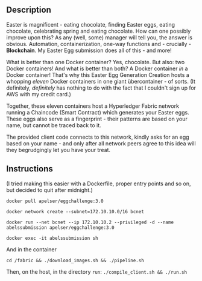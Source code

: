 ## Description

Easter is magnificent - eating chocolate, finding Easter eggs, eating chocolate, celebrating spring and eating chocolate. 
How can one possibly improve upon this? As any (well, some) manager will tell you, the answer is obvious. 
Automation, containerization, one-way functions and - crucially - **Blockchain**. My Easter Egg submission does all of this - and more!


What is better than one Docker container? Yes, chocolate. But also: two Docker containers! And what is better than both? A Docker container *in* a Docker container!
That's why this Easter Egg Generation Creation hosts a whopping *eleven* Docker containers in one giant übercontainer - of sorts.
(It definitely, *definitely* has nothing to do with the fact that I couldn't sign up for AWS with my credit card.)

Together, these eleven containers host a Hyperledger Fabric network running a Chaincode (Smart Contract) which generates your Easter eggs.
These eggs also serve as a fingerprint - their patterns are based on your name, but cannot be traced back to it.

The provided client code connects to this network, kindly asks for an egg based on your name - and only after all network peers agree
to this idea will they begrudgingly let you have your treat.


## Instructions
(I tried making this easier with a Dockerfile, proper entry points and so on, but decided to quit after midnight.)

`docker pull apelser/eggchallenge:3.0`

`docker network create --subnet=172.10.10.0/16 bcnet`

`docker run --net bcnet --ip 172.10.10.2 --privileged -d --name abelssubmission apelser/eggchallenge:3.0`

`docker exec -it abelssubmission sh`

And in the container

`cd /fabric && ./download_images.sh && ./pipeline.sh`

Then, on the host, in the directory `run`:
`./compile_client.sh && ./run.sh`